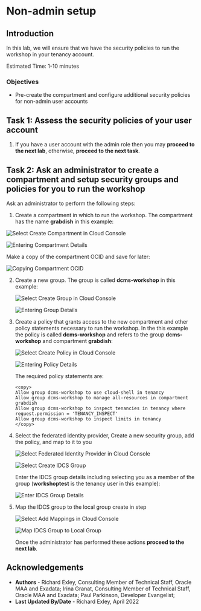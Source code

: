 # Non-admin setup

## Introduction

In this lab, we will ensure that we have the security policies to run the workshop in your tenancy account.

Estimated Time: 1-10 minutes

### Objectives

* Pre-create the compartment and configure additional security policies for non-admin user accounts

## Task 1: Assess the security policies of your user account

1. If you have a user account with the admin role then you may **proceed to the next lab**, otherwise, **proceed to the next task**.

## Task 2: Ask an administrator to create a compartment and setup security groups and policies for you to run the workshop

Ask an administrator to perform the following steps:

1. Create a compartment in which to run the workshop.  The compartment has the name **grabdish** in this example:

  ![Select Create Compartment in Cloud Console](images/select-create-compartment.png " ")

  ![Entering Compartment Details](images/enter-compartment-details.png " ")

  Make a copy of the compartment OCID and save for later:

  ![Copying Compartment OCID](images/copy-compartment-ocid.png " ")

2. Create a new group.  The group is called **dcms-workshop** in this example:

   ![Select Create Group in Cloud Console](images/select-create-group.png " ")

   ![Entering Group Details](images/enter-group-details.png " ")

3. Create a policy that grants access to the new compartment and other policy statements necessary to run the workshop.  In the this example the policy is called **dcms-workshop** and refers to the group **dcms-workshop** and compartment **grabdish**:

   ![Select Create Policy in Cloud Console](images/select-create-policy.png " ")

   ![Entering Policy Details](images/enter-policy-details.png " ")

   The required policy statements are:

   ```
   <copy>
   Allow group dcms-workshop to use cloud-shell in tenancy
   Allow group dcms-workshop to manage all-resources in compartment grabdish
   Allow group dcms-workshop to inspect tenancies in tenancy where request.permission = 'TENANCY_INSPECT'
   Allow group dcms-workshop to inspect limits in tenancy
   </copy>
   ```

4. Select the federated identity provider, Create a new security group, add the policy, and map to it to you

   ![Select Federated Identity Provider in Cloud Console](images/select-identity-provider.png " ")

   ![Select Create IDCS Group](images/select-create-idcs-group.png " ")

   Enter the IDCS group details including selecting you as a member of the group (**workshoptest** is the tenancy user in this example):

   ![Enter IDCS Group Details](images/enter-idcs-group-details.png " ")

5. Map the IDCS group to the local group create in step

   ![Select Add Mappings in Cloud Console](images/select-add-mappings.png " ")

   ![Map IDCS Group to Local Group](images/enter-mapping-details.png " ")

   Once the administrator has performed these actions **proceed to the next lab**.

## Acknowledgements

* **Authors** - Richard Exley, Consulting Member of Technical Staff, Oracle MAA and Exadata; Irina Granat, Consulting Member of Technical Staff, Oracle MAA and Exadata; Paul Parkinson, Developer Evangelist;
* **Last Updated By/Date** - Richard Exley, April 2022
